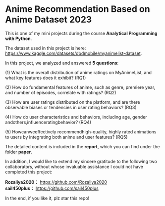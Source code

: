 # Anime Recommendation Based on Anime Dataset 2023

This is one of my mini projects during the course **Analytical Programming with Python**.  

The dataset used in this project is here: https://www.kaggle.com/datasets/dbdmobile/myanimelist-dataset.  

In this project, we analyzed and answered **5 questions**:

 (1) What is the overall distribution of anime ratings on
 MyAnimeList, and what key features does it exhibit? 
 (RQ1)  
 
 (2) How do fundamental features of anime, such as genre,
 premiere year, and number of episodes, correlate with
 ratings? (RQ2)  
 
 (3) How are user ratings distributed on the platform, and
 are there observable biases or tendencies in user rating
 behaviors? (RQ3)  
 
 (4) How do user characteristics and behaviors, including
 age, gender andothers,influenceratingbehavior? (RQ4)  
 
 (5) Howcanweeffectively recommendhigh-quality, highly
rated animations to users by integrating both anime
 and user features? (RQ5)  

The detailed content is included in the **report**, which you can find under the folder **paper**.

In addition, I would like to extend my sincere gratitude to the following two collaborators, without whose invaluable assistance I could not have completed this project:

**Rozaliya2020：** https://github.com/Rozaliya2020 \
**sail450plus：** https://github.com/sail450plus

In the end, if you like it, plz star this repo!
